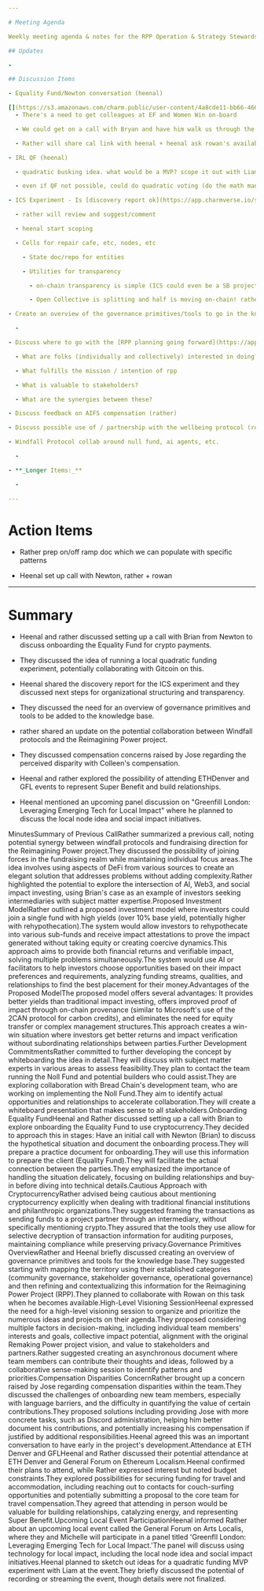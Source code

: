 ```yaml
---

# Meeting Agenda

Weekly meeting agenda & notes for the RPP Operation & Strategy Stewards team.

## Updates

- 

## Discussion Items

- Equality Fund/Newton conversation (heenal)

[](https://s3.amazonaws.com/charm.public/user-content/4a8cde11-bb66-460c-8631-d3f9d688f723/772814b6-a91f-4180-86a8-bdab6c396f08/180433d0-4693-4a65-aac7-68ed407cd1b0.png)
  - There's a need to get colleagues at EF and Women Win on-board

  - We could get on a call with Bryan and have him walk us through the hypothetical onboarding of EF and make a doc to share with Sue and team

  - Rather will share cal link with heenal + heenal ask rowan's availability -> pick a time for a call with Bryan

- IRL QF (heenal)

  - quadratic busking idea. what would be a MVP? scope it out with Liam. connect with folks with Open Civics, Gitcoin, Giveth, round operators, etc

  - even if QF not possible, could do quadratic voting (do the math manually)

- ICS Experiment - Is [discovery report ok](https://app.charmverse.io/superbenefit/wip-ics-discovery-report-29166163934225553)? if so, let's start scoping (heenal)

  - rather will review and suggest/comment

  - heenal start scoping

  - Cells for repair cafe, etc, nodes, etc

    - State doc/repo for entities

    - Utilities for transparency

      - on-chain transparency is simple (ICS could even be a SB project and share accounting infrastructure). off-chain is trickier - it's pretty manual. look at Open Collective as a possibility (making payments through their platform) - could help clarify relationship between ICS and Repair Cafe. 

      - Open Collective is splitting and half is moving on-chain! rather knows some folks there and maybe ICS could be an alpha tester

- Create an overview of the governance primitives/tools to go in the knowledge (from discussion at GC meeting yesterday)

  - 

- Discuss where to go with the [RPP planning going forward](https://app.charmverse.io/superbenefit/develop-ideas-for-rpp-future-opportunities-rpp-core-team-6168880145642328) - beyond the initial doc (rowan)

  - What are folks (individually and collectively) interested in doing?

  - What fulfills the mission / intention of rpp

  - What is valuable to stakeholders?

  - What are the synergies between these?

- Discuss feedback on AIFS compensation (rather)

- Discuss possible use of / partnership with the wellbeing protocol (rowan)

- Windfall Protocol collab around null fund, ai agents, etc.

  - 

- **_Longer Items:_**

  - 

---
```


# Action Items

- Rather prep on/off ramp doc which we can populate with specific patterns

- Heenal set up call with Newton, rather + rowan

---

# Summary

- Heenal and rather discussed setting up a call with Brian from Newton to discuss onboarding the Equality Fund for crypto payments.

- They discussed the idea of running a local quadratic funding experiment, potentially collaborating with Gitcoin on this.

- Heenal shared the discovery report for the ICS experiment and they discussed next steps for organizational structuring and transparency.

- They discussed the need for an overview of governance primitives and tools to be added to the knowledge base.

- rather shared an update on the potential collaboration between Windfall protocols and the Reimagining Power project.

- They discussed compensation concerns raised by Jose regarding the perceived disparity with Colleen's compensation.

- Heenal and rather explored the possibility of attending ETHDenver and GFL events to represent Super Benefit and build relationships.

- Heenal mentioned an upcoming panel discussion on "Greenfill London: Leveraging Emerging Tech for Local Impact" where he planned to discuss the local node idea and social impact initiatives.

MinutesSummary of Previous CallRather summarized a previous call, noting potential synergy between windfall protocols and fundraising direction for the Reimagining Power project.They discussed the possibility of joining forces in the fundraising realm while maintaining individual focus areas.The idea involves using aspects of DeFi from various sources to create an elegant solution that addresses problems without adding complexity.Rather highlighted the potential to explore the intersection of AI, Web3, and social impact investing, using Brian's case as an example of investors seeking intermediaries with subject matter expertise.Proposed Investment ModelRather outlined a proposed investment model where investors could join a single fund with high yields (over 10% base yield, potentially higher with rehypothecation).The system would allow investors to rehypothecate into various sub-funds and receive impact attestations to prove the impact generated without taking equity or creating coercive dynamics.This approach aims to provide both financial returns and verifiable impact, solving multiple problems simultaneously.The system would use AI or facilitators to help investors choose opportunities based on their impact preferences and requirements, analyzing funding streams, qualities, and relationships to find the best placement for their money.Advantages of the Proposed ModelThe proposed model offers several advantages: It provides better yields than traditional impact investing, offers improved proof of impact through on-chain provenance (similar to Microsoft's use of the 2CAN protocol for carbon credits), and eliminates the need for equity transfer or complex management structures.This approach creates a win-win situation where investors get better returns and impact verification without subordinating relationships between parties.Further Development CommitmentsRather committed to further developing the concept by whiteboarding the idea in detail.They will discuss with subject matter experts in various areas to assess feasibility.They plan to contact the team running the Noll Fund and potential builders who could assist.They are exploring collaboration with Bread Chain's development team, who are working on implementing the Noll Fund.They aim to identify actual opportunities and relationships to accelerate collaboration.They will create a whiteboard presentation that makes sense to all stakeholders.Onboarding Equality FundHeenal and Rather discussed setting up a call with Brian to explore onboarding the Equality Fund to use cryptocurrency.They decided to approach this in stages: Have an initial call with Newton (Brian) to discuss the hypothetical situation and document the onboarding process.They will prepare a practice document for onboarding.They will use this information to prepare the client (Equality Fund).They will facilitate the actual connection between the parties.They emphasized the importance of handling the situation delicately, focusing on building relationships and buy-in before diving into technical details.Cautious Approach with CryptocurrencyRather advised being cautious about mentioning cryptocurrency explicitly when dealing with traditional financial institutions and philanthropic organizations.They suggested framing the transactions as sending funds to a project partner through an intermediary, without specifically mentioning crypto.They assured that the tools they use allow for selective decryption of transaction information for auditing purposes, maintaining compliance while preserving privacy.Governance Primitives OverviewRather and Heenal briefly discussed creating an overview of governance primitives and tools for the knowledge base.They suggested starting with mapping the territory using their established categories (community governance, stakeholder governance, operational governance) and then refining and contextualizing this information for the Reimagining Power Project (RPP).They planned to collaborate with Rowan on this task when he becomes available.High-Level Visioning SessionHeenal expressed the need for a high-level visioning session to organize and prioritize the numerous ideas and projects on their agenda.They proposed considering multiple factors in decision-making, including individual team members' interests and goals, collective impact potential, alignment with the original Remaking Power project vision, and value to stakeholders and partners.Rather suggested creating an asynchronous document where team members can contribute their thoughts and ideas, followed by a collaborative sense-making session to identify patterns and priorities.Compensation Disparities ConcernRather brought up a concern raised by Jose regarding compensation disparities within the team.They discussed the challenges of onboarding new team members, especially with language barriers, and the difficulty in quantifying the value of certain contributions.They proposed solutions including providing Jose with more concrete tasks, such as Discord administration, helping him better document his contributions, and potentially increasing his compensation if justified by additional responsibilities.Heenal agreed this was an important conversation to have early in the project's development.Attendance at ETH Denver and GFLHeenal and Rather discussed their potential attendance at ETH Denver and General Forum on Ethereum Localism.Heenal confirmed their plans to attend, while Rather expressed interest but noted budget constraints.They explored possibilities for securing funding for travel and accommodation, including reaching out to contacts for couch-surfing opportunities and potentially submitting a proposal to the core team for travel compensation.They agreed that attending in person would be valuable for building relationships, catalyzing energy, and representing Super Benefit.Upcoming Local Event ParticipationHeenal informed Rather about an upcoming local event called the General Forum on Arts Localis, where they and Michelle will participate in a panel titled 'Greenfll London: Leveraging Emerging Tech for Local Impact.'The panel will discuss using technology for local impact, including the local node idea and social impact initiatives.Heenal planned to sketch out ideas for a quadratic funding MVP experiment with Liam at the event.They briefly discussed the potential of recording or streaming the event, though details were not finalized.
